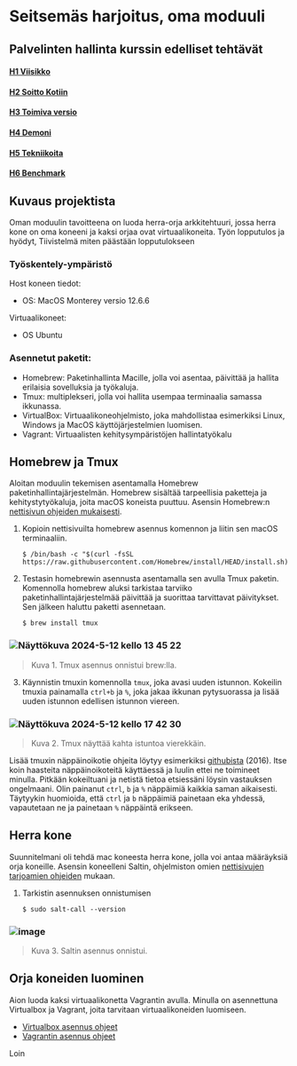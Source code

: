 # Seitsemäs harjoitus, oma moduuli
## Palvelinten hallinta kurssin edelliset tehtävät
#### [H1 Viisikko](https://github.com/Lambizzzz/infra-as-code/blob/main/h1-Viisikko.md)
#### [H2 Soitto Kotiin](https://github.com/Lambizzzz/infra-as-code/blob/main/h2-Soitto-kotiin.md)
#### [H3 Toimiva versio](https://github.com/Lambizzzz/infra-as-code/blob/main/h3-Toimiva-versio.md)
#### [H4 Demoni](https://github.com/Lambizzzz/infra-as-code/blob/main/h4-Demoni.md)
#### [H5 Tekniikoita](https://github.com/Lambizzzz/infra-as-code/blob/main/h5-Tekniikoita.md)
#### [H6 Benchmark](https://github.com/Lambizzzz/infra-as-code/blob/main/h6-Benchmark.md)

## Kuvaus projektista
Oman moduulin tavoitteena on luoda herra-orja arkkitehtuuri, jossa herra kone on oma koneeni ja kaksi orjaa ovat virtuaalikoneita. 
Työn lopputulos ja hyödyt,
Tiivistelmä miten päästään lopputulokseen

### Työskentely-ympäristö
Host koneen tiedot:
- OS: MacOS Monterey versio 12.6.6

Virtuaalikoneet:
- OS Ubuntu 

### Asennetut paketit:
- Homebrew: Paketinhallinta Macille, jolla voi asentaa, päivittää ja hallita erilaisia ​​sovelluksia ja työkaluja.
- Tmux: multiplekseri, jolla voi hallita usempaa terminaalia samassa ikkunassa.
- VirtualBox: Virtuaalikoneohjelmisto, joka mahdollistaa esimerkiksi Linux, Windows ja MacOS käyttöjärjestelmien luomisen.
- Vagrant: Virtuaalisten kehitysympäristöjen hallintatyökalu

## Homebrew ja Tmux
Aloitan moduulin tekemisen asentamalla Homebrew paketinhallintajärjestelmän. Homebrew sisältää tarpeellisia paketteja ja kehitystytyökaluja, joita macOS koneista puuttuu. Asensin Homebrew:n [nettisivun ohjeiden mukaisesti](https://brew.sh). 
1. Kopioin nettisivuilta homebrew asennus komennon ja liitin sen macOS terminaaliin.

       $ /bin/bash -c "$(curl -fsSL https://raw.githubusercontent.com/Homebrew/install/HEAD/install.sh)"

2. Testasin homebrewin asennusta asentamalla sen avulla Tmux paketin. Komennolla homebrew aluksi tarkistaa tarviiko paketinhallintajärjestelmää päivittää ja suorittaa tarvittavat päivitykset. Sen jälkeen haluttu paketti asennetaan.

       $ brew install tmux

### ![Näyttökuva 2024-5-12 kello 13 45 22](https://github.com/Lambizzzz/infra-as-code/assets/148875838/369e6dd4-e489-4f1f-800e-577095050a1a)

> Kuva 1. Tmux asennus onnistui brew:lla.

3. Käynnistin tmuxin komennolla `tmux`, joka avasi uuden istunnon. Kokeilin tmuxia painamalla `ctrl+b` ja `%`, joka jakaa ikkunan pytysuorassa ja lisää uuden istunnon edellisen istunnon viereen.

### ![Näyttökuva 2024-5-12 kello 17 42 30](https://github.com/Lambizzzz/infra-as-code/assets/148875838/b085fc50-67ad-4652-89e3-3de24d529779)

> Kuva 2. Tmux näyttää kahta istuntoa vierekkäin.

Lisää tmuxin näppäinoikotie ohjeita löytyy esimerkiksi [githubista](https://gist.github.com/michaellihs/b6d46fa460fa5e429ea7ee5ff8794b96#shortcuts) (2016). Itse koin haasteita näppäinoikoteitä käyttäessä ja luulin ettei ne toimineet minulla. Pitkään kokeiltuani ja netistä tietoa etsiessäni löysin vastauksen ongelmaani. Olin painanut `ctrl`, `b` ja `%` näppäimiä kaikkia saman aikaisesti. Täytyykin huomioida, että `ctrl` ja `b` näppäimiä painetaan eka yhdessä, vapautetaan ne ja painetaan `%` näppäintä erikseen. 

## Herra kone
Suunnitelmani oli tehdä mac koneesta herra kone, jolla voi antaa määräyksiä orja koneille. Asensin koneelleni Saltin, ohjelmiston omien [nettisivujen tarjoamien ohjeiden](https://docs.saltproject.io/salt/install-guide/en/latest/topics/install-by-operating-system/macos.html#macos) mukaan.

1. Tarkistin asennuksen onnistumisen

       $ sudo salt-call --version

### ![image](https://github.com/Lambizzzz/infra-as-code/assets/148875838/d6735053-cf77-47d6-9886-21c07df019c4)

> Kuva 3. Saltin asennus onnistui.

## Orja koneiden luominen
Aion luoda kaksi virtuaalikonetta Vagrantin avulla. Minulla on asennettuna Virtualbox ja Vagrant, joita tarvitaan virtuaalikoneiden luomiseen.
- [Virtualbox asennus ohjeet](https://www.virtualbox.org/wiki/Downloads)
- [Vagrantin asennus ohjeet](https://developer.hashicorp.com/vagrant/install)
  
Loin 

